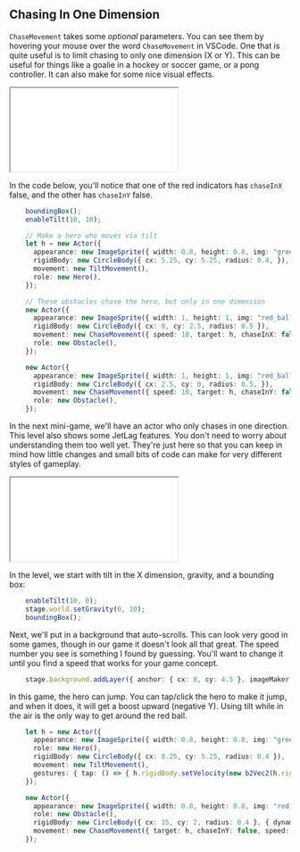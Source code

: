 ## Chasing In One Dimension

`ChaseMovement` takes some *optional* parameters.  You can see them by hovering
your mouse over the word `ChaseMovement` in VSCode.  One that is quite useful is
to limit chasing to only one dimension (X or Y).  This can be useful for things
like a goalie in a hockey or soccer game, or a pong controller.  It can also
make for some nice visual effects.

<iframe src="game_04.iframe.html"></iframe>

In the code below, you'll notice that one of the red indicators has `chaseInX`
false, and the other has `chaseInY` false.

```typescript
    boundingBox();
    enableTilt(10, 10);

    // Make a hero who moves via tilt
    let h = new Actor({
      appearance: new ImageSprite({ width: 0.8, height: 0.8, img: "green_ball.png" }),
      rigidBody: new CircleBody({ cx: 5.25, cy: 5.25, radius: 0.4, }),
      movement: new TiltMovement(),
      role: new Hero(),
    });

    // These obstacles chase the hero, but only in one dimension
    new Actor({
      appearance: new ImageSprite({ width: 1, height: 1, img: "red_ball.png" }),
      rigidBody: new CircleBody({ cx: 0, cy: 2.5, radius: 0.5 }),
      movement: new ChaseMovement({ speed: 10, target: h, chaseInX: false }),
      role: new Obstacle(),
    });

    new Actor({
      appearance: new ImageSprite({ width: 1, height: 1, img: "red_ball.png" }),
      rigidBody: new CircleBody({ cx: 2.5, cy: 0, radius: 0.5, }),
      movement: new ChaseMovement({ speed: 10, target: h, chaseInY: false }),
      role: new Obstacle(),
    });
```

In the next mini-game, we'll have an actor who only chases in one direction.
This level also shows some JetLag features.  You don't need to worry about
understanding them too well yet.  They're just here so that you can keep in mind
how little changes and small bits of code can make for very different styles of
gameplay.

<iframe src="game_05.iframe.html"></iframe>

In the level, we start with tilt in the X dimension, gravity, and a bounding
box:

```typescript
    enableTilt(10, 0);
    stage.world.setGravity(0, 10);
    boundingBox();
```

Next, we'll put in a background that auto-scrolls.  This can look very good in
some games, though in our game it doesn't look all that great.  The speed number
you see is something I found by guessing.  You'll want to change it until you
find a speed that works for your game concept.

```typescript
    stage.background.addLayer({ anchor: { cx: 8, cy: 4.5 }, imageMaker: () => new ImageSprite({ width: 16, height: 9, img: "mid.png" }), speed: -5 / 1000, isAuto: true });
```

In this game, the hero can jump.  You can tap/click the hero to make it jump,
and when it does, it will get a boost upward (negative Y).  Using tilt while in
the air is the only way to get around the red ball.

```typescript
    let h = new Actor({
      appearance: new ImageSprite({ width: 0.8, height: 0.8, img: "green_ball.png" }),
      role: new Hero(),
      rigidBody: new CircleBody({ cx: 0.25, cy: 5.25, radius: 0.4 }),
      movement: new TiltMovement(),
      gestures: { tap: () => { h.rigidBody.setVelocity(new b2Vec2(h.rigidBody.getVelocity().x, -10)); return true; } }
    });

    new Actor({
      appearance: new ImageSprite({ width: 0.8, height: 0.8, img: "red_ball.png" }),
      role: new Obstacle(),
      rigidBody: new CircleBody({ cx: 15, cy: 2, radius: 0.4 }, { dynamic: true }),
      movement: new ChaseMovement({ target: h, chaseInY: false, speed: 0.9 })
    });
```

